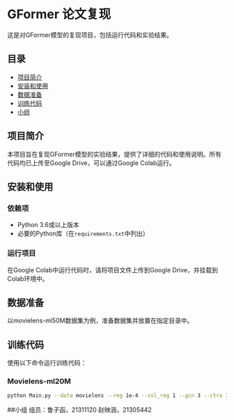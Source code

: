 # GFormer 论文复现

这是对GFormer模型的复现项目，包括运行代码和实验结果。

## 目录

- [项目简介](#项目简介)
- [安装和使用](#安装和使用)
- [数据准备](#数据准备)
- [训练代码](#训练代码)
- [小组](#小组)


## 项目简介

本项目旨在复现GFormer模型的实验结果，提供了详细的代码和使用说明。所有代码均已上传至Google Drive，可以通过Google Colab运行。

## 安装和使用

### 依赖项

- Python 3.6或以上版本
- 必要的Python库（在`requirements.txt`中列出）

### 运行项目

在Google Colab中运行代码时，请将项目文件上传到Google Drive，并挂载到Colab环境中。

## 数据准备

以movielens-ml50M数据集为例，准备数据集并放置在指定目录中。

## 训练代码

使用以下命令运行训练代码：

### Movielens-ml20M

```bash
python Main.py --data movielens --reg 1e-4 --ssl_reg 1 --gcn 3 --ctra 1e-3 --b2 1 --pnn 1
```

##小组
组员：鲁子函，21311120 赵映涵，21305442
